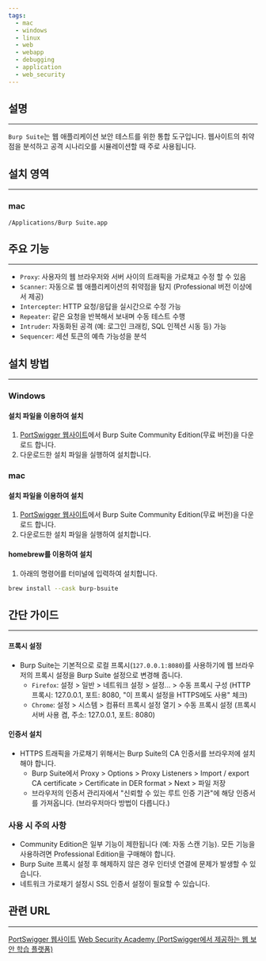 ```yaml
---
tags:
  - mac
  - windows
  - linux
  - web
  - webapp
  - debugging
  - application
  - web_security
---
```

## 설명
---
`Burp Suite`는 웹 애플리케이션 보안 테스트를 위한 통합 도구입니다. 웹사이트의 취약점을 분석하고 공격 시나리오를 시뮬레이션할 때 주로 사용됩니다.

## 설치 영역
---
### mac
`/Applications/Burp Suite.app`

## 주요 기능
---
- `Proxy`: 사용자의 웹 브라우저와 서버 사이의 트래픽을 가로채고 수정 할 수 있음
- `Scanner`: 자동으로 웹 애플리케이션의 취약점을 탐지 (Professional 버전 이상에서 제공)
- `Intercepter`: HTTP 요청/응답을 실시간으로 수정 가능
- `Repeater`: 같은 요청을 반복해서 보내며 수동 테스트 수행
- `Intruder`: 자동화된 공격 (예: 로그인 크래킹, SQL 인젝션 시동 등) 가능
- `Sequencer`: 세션 토큰의 예측 가능성을 분석

## 설치 방법
---
### Windows
#### 설치 파일을 이용하여 설치
1. [PortSwigger 웹사이트](https://portswigger.net/burp/communitydownload)에서 Burp Suite Community Edition(무료 버전)을 다운로드 합니다.
2. 다운로드한 설치 파일을 실행하여 설치합니다.

### mac
#### 설치 파일을 이용하여 설치
1. [PortSwigger 웹사이트](https://portswigger.net/burp/communitydownload)에서 Burp Suite Community Edition(무료 버전)을 다운로드 합니다.
2. 다운로드한 설치 파일을 실행하여 설치합니다.
#### homebrew를 이용하여 설치
1. 아래의 명령어를 터미널에 입력하여 설치합니다.
```sh
brew install --cask burp-bsuite
```

## 간단 가이드
---
#### 프록시 설정
- Burp Suite는 기본적으로 로컬 프록시(`127.0.0.1:8080`)를 사용하기에 웹 브라우저의 프록시 설정을 Burp Suite 설정으로 변경해 줍니다.
	- `Firefox`: 설정 > 일반 > 네트워크 설정 > 설정... > 수동 프록시 구성 (HTTP 프록시: 127.0.0.1, 포트: 8080, "이 프록시 설정을 HTTPS에도 사용" 체크)
	- `Chrome`: 설정 > 시스템 > 컴퓨터 프록시 설정 열기 > 수동 프록시 설정 (프록시 서버 사용 켬, 주소: 127.0.0.1, 포트: 8080)

#### 인증서 설치
- HTTPS 트래픽을 가로채기 위해서는 Burp Suite의 CA 인증서를 브라우저에 설치해야 합니다.
	- Burp Suite에서 Proxy > Options > Proxy Listeners > Import / export CA certificate > Certificate in DER format > Next > 파일 저장
	- 브라우저의 인증서 관리자에서 "신뢰할 수 있는 루트 인증 기관"에 해당 인증서를 가져옵니다. (브라우저마다 방법이 다릅니다.)

### 사용 시 주의 사항
- Community Edition은 일부 기능이 제한됩니다 (예: 자동 스캔 기능). 모든 기능을 사용하려면 Professional Edition을 구매해야 합니다.
- Burp Suite 프록시 설정 후 해제하지 않은 경우 인터넷 연결에 문제가 발생할 수 있습니다.
- 네트워크 가로채기 설정시 SSL 인증서 설정이 필요할 수 있습니다.

## 관련 URL
---
[PortSwigger 웹사이트](https://portswigger.net/burp/communitydownload)
[Web Security Academy (PortSwigger에서 제공하는 웹 보안 학습 플랫폼)](https://portswigger.net/web-security)
